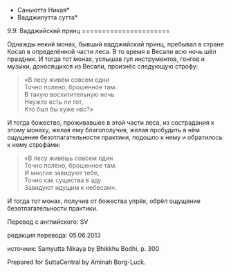 * Саньютта Никая*
* Вадджипутта сутта*

9\.9\. Вадджийский принц
\=\=\=\=\=\=\=\=\=\=\=\=\=\=\=\=\=\=\=\=\=\=

Однажды некий монах, бывший вадджийский принц, пребывал в стране Косал в определённой части леса\. В то время в Весали всю ночь шёл праздник\. И тогда тот монах, услышав гул инструментов, гонгов и музыки, доносящихся из Весали, произнёс следующую строфу:

> «В лесу живём совсем одни  
> Точно полено, брошенное там\.  
> В такую восхитительную ночь  
> Неужто есть ли тот,  
> Кто был бы хуже нас?»

И тогда божество, проживавшее в этой части леса, из сострадания к этому монаху, желая ему благополучия, желая пробудить в нём ощущение безотлагательности практики, подошло к нему и обратилось к нему строфами:

> «В лесу живёшь совсем один  
> Точно полено, брошенное там\.  
> И многие завидуют тебе,  
> Точно как существа в аду  
> Завидуют идущим к небесам»\.

И тогда тот монах, получив от божества упрёк, обрёл ощущение безотлагательности практики\.

Перевод с английского: SV

редакция перевода: 05\.06\.2013

источник: Samyutta Nikaya by Bhikkhu Bodhi, p\. 300

Prepared for SuttaCentral by Aminah Borg\-Luck\.